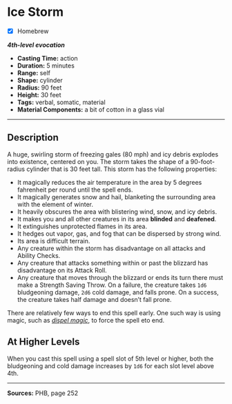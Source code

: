 # Ice Storm
- [x] Homebrew

***4th-level evocation***
- **Casting Time:** action
- **Duration:** 5 minutes
- **Range:** self
- **Shape:** cylinder
- **Radius:** 90 feet
- **Height:** 30 feet
- **Tags:** verbal, somatic, material
- **Material Components:** a bit of cotton in a glass vial

---

## Description
A huge, swirling storm of freezing gales (80 mph) and icy debris explodes into existence, centered on you.
The storm takes the shape of a 90-foot-radius cylinder that is 30 feet tall.
This storm has the following properties:
- It magically reduces the air temperature in the area by 5 degrees fahrenheit per round until the spell ends.
- It magically generates snow and hail, blanketing the surrounding area with the element of winter.
- It heavily obscures the area with blistering wind, snow, and icy debris.
- It makes you and all other creatures in its area **blinded** and **deafened**.
- It extinguishes unprotected flames in its area.
- It hedges out vapor, gas, and fog that can be dispersed by strong wind.
- Its area is difficult terrain.
- Any creature within the storm has disadvantage on all attacks and Ability Checks.
- Any creature that attacks something within or past the blizzard has disadvantage on its Attack Roll.
- Any creature that moves through the blizzard or ends its turn there must make a Strength Saving Throw.
	On a failure, the creature takes `1d6` bludgeoning damage, `2d6` cold damage, and falls prone.
	On a success, the creature takes half damage and doesn’t fall prone.

There are relatively few ways to end this spell early.
One such way is using magic, such as [*dispel magic*](../level-3/dispel-magic.md), to force the spell eto end.

## At Higher Levels
When you cast this spell using a spell slot of 5th level or higher, both the bludgeoning and cold damage increases by `1d6` for each slot level above 4th.

---

**Sources:** PHB, page 252
